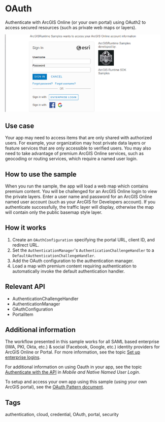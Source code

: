 # OAuth

Authenticate with ArcGIS Online (or your own portal) using OAuth2 to access secured resources (such as private web maps or layers).

![Image of Authenticate with OAuth](OAuth.png)

## Use case

Your app may need to access items that are only shared with authorized users. For example, your organization may host private data layers or feature services that are only accessible to verified users. You may also need to take advantage of premium ArcGIS Online services, such as geocoding or routing services, which require a named user login.

## How to use the sample

When you run the sample, the app will load a web map which contains premium content. You will be challenged for an ArcGIS Online login to view the private layers. Enter a user name and password for an ArcGIS Online named user account (such as your ArcGIS for Developers account). If you authenticate successfully, the traffic layer will display, otherwise the map will contain only the public basemap style layer.

## How it works

1. Create an `OAuthConfiguration` specifying the portal URL, client ID, and redirect URL.
2. Set the `AuthenticationManager`'s `AuthenticationChallengeHandler` to a `DefaultAuthenticationChallengeHandler`.
3. Add the OAuth configuration to the authentication manager.
4. Load a map with premium content requiring authentication to automatically invoke the default authentication handler.

## Relevant API

* AuthenticationChallengeHandler
* AuthenticationManager
* OAuthConfiguration
* PortalItem

## Additional information

The workflow presented in this sample works for all SAML based enterprise (IWA, PKI, Okta, etc.) & social (Facebook, Google, etc.) identity providers for ArcGIS Online or Portal. For more information, see the topic [Set up enterprise logins](https://doc.arcgis.com/en/arcgis-online/administer/enterprise-logins.htm).

For additional information on using Oauth in your app, see the topic [Authenticate with the API](https://developers.arcgis.com/documentation/core-concepts/security-and-authentication/mobile-and-native-user-logins/) in *Mobile and Native Named User Login*.

To setup and access your own app using this sample (using your own ArcGIS portal), see the [OAuth Pattern document](https://github.com/Esri/arcgis-runtime-samples-java/blob/master/OAuth.md).

## Tags

authentication, cloud, credential, OAuth, portal, security
